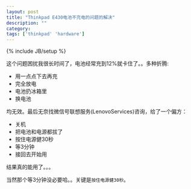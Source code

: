 ```yaml
---
layout: post
title: "Thinkpad E430电池不充电的问题的解决"
description: ""
category: 
tags: ['thinkpad' 'hardware']
---
```

{% include JB/setup %}

这个问题困扰我很长时间了，电池经常充到12%就卡住了。。多种折腾:

* 用一点点下去再充
* 完全放电
* 电池扔冰箱里
* 换电池

均无效。最后无奈找微信号联想服务(LenovoServices)咨询，给了一个偏方：

* 关机
* 把电池和电源都拔了
* 按住电源健30秒
* 等3分钟
* 接回去开始用

结果真的能用了。。。

当然那个等3分钟没必要哈。。关键是`按住电源健30秒`。
